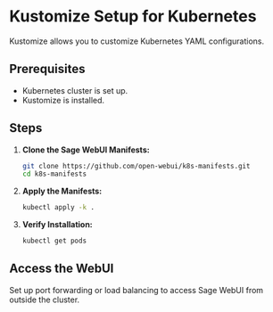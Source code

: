 
# Kustomize Setup for Kubernetes

Kustomize allows you to customize Kubernetes YAML configurations.

## Prerequisites

- Kubernetes cluster is set up.
- Kustomize is installed.

## Steps

1. **Clone the Sage WebUI Manifests:**

   ```bash
   git clone https://github.com/open-webui/k8s-manifests.git
   cd k8s-manifests
   ```

2. **Apply the Manifests:**

   ```bash
   kubectl apply -k .
   ```

3. **Verify Installation:**

   ```bash
   kubectl get pods
   ```

## Access the WebUI

Set up port forwarding or load balancing to access Sage WebUI from outside the cluster.
